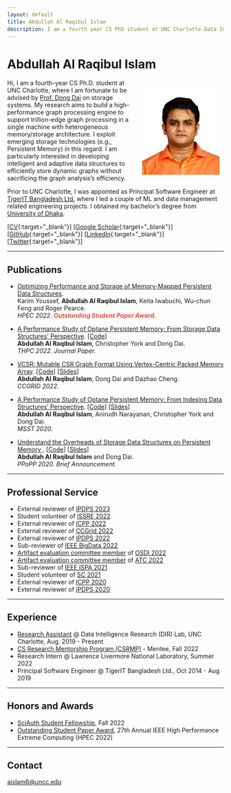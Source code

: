 ```yaml
---
layout: default
title: Abdullah Al Raqibul Islam
description: I am a fourth year CS PhD student at UNC Charlotte Data Intelligence Research (DIR) Lab, where I am advised by Prof. Dong Dai. My research aims to build a high-performance graph processing engine to support trillion-edge graph processing in a single machine with heterogeneous memory/storage architecture.
---
```


# Abdullah Al Raqibul Islam
<img src="/static/raqib.jpg" alt="Raqib" style="width: 180px; height: 212px; float: right; margin: 10px"/>
<!-- ![Raqib](/static/raqib.jpg) -->

Hi, I am a fourth-year CS Ph.D. student at UNC Charlotte, where I am fortunate to be advised by [Prof. Dong Dai](https://daidong.github.io) on storage systems.
My research aims to build a high-performance graph processing engine to support trillion-edge graph processing in a single machine with heterogeneous memory/storage architecture. I exploit emerging storage technologies (e.g., Persistent Memory) in this regard. I am particularly interested in developing intelligent and adaptive data structures to efficiently store dynamic graphs without sacrificing the graph analysis’s efficiency.

Prior to UNC Charlotte, I was appointed as Principal Software Engineer at [TigerIT Bangladesh Ltd.](https://www.tigerit.com) where I led a couple of ML and data management related engineering projects. I obtained my bachelor’s degree from [University of Dhaka](https://www.cse.du.ac.bd).

[[CV](/cv.pdf){:target="_blank"}] [[Google Scholar](https://scholar.google.com/citations?hl=en&user=H8zsAR8AAAAJ&view_op=list_works&sortby=pubdate){:target="_blank"}] [[GitHub](https://github.com/biqar){:target="_blank"}] [[LinkedIn](https://www.linkedin.com/in/aa-raqibul-islam/){:target="_blank"}] [[Twitter](https://twitter.com/AbdullahRaqibul){:target="_blank"}]

---

## Publications

- [Optimizing Performance and Storage of Memory-Mapped Persistent Data Structures](https://ieeexplore.ieee.org/stamp/stamp.jsp?tp=&arnumber=9926392). <br>
Karim Youssef, **Abdullah Al Raqibul Islam**, Keita Iwabuchi, Wu-chun Feng and Roger Pearce. <br>
*HPEC 2022*. *<strong><i style="color:#e74d3c">Outstanding Student Paper Award</i></strong>*.

- [A Performance Study of Optane Persistent Memory: From Storage Data Structures' Perspective](https://rdcu.be/cWgD4). [[Code](https://github.com/DIR-LAB/ycsb-storedsbench)] <br>
**Abdullah Al Raqibul Islam**, Christopher York and Dong Dai. <br>
*THPC 2022. Journal Paper.*

- [VCSR: Mutable CSR Graph Format Using Vertex-Centric Packed Memory Array](https://webpages.charlotte.edu/ddai/papers/dong-ccgrid-22.pdf). [[Code](https://github.com/DIR-LAB/VCSR)] [[Slides](https://webpages.charlotte.edu/ddai/papers/ccgrid22_vcsr_raqib.pdf)]<br>
**Abdullah Al Raqibul Islam**, Dong Dai and Dazhao Cheng. <br>
*CCGRID 2022*.

- [A Performance Study of Optane Persistent Memory: From Indexing Data Structures’ Perspective](https://webpages.charlotte.edu/ddai/papers/MSST20_Pmem_CameraReady.pdf). [[Code](https://github.com/DIR-LAB/ycsb-storedsbench)] [[Slides](https://biqar.github.io/#)]<br>
**Abdullah Al Raqibul Islam**, Anirudh Narayanan, Christopher York and Dong Dai. <br>
*MSST 2020*.

- [Understand the Overheads of Storage Data Structures on Persistent Memory ](https://webpages.charlotte.edu/ddai/papers/Understand_PMEM_Overheads.pdf). [[Code](https://github.com/DIR-LAB/ycsb-storedsbench)] [[Slides](https://webpages.charlotte.edu/ddai/papers/ppopp-2020.pptx)]<br>
**Abdullah Al Raqibul Islam** and Dong Dai. <br>
*PPoPP 2020. Brief Announcement.*

---

## Professional Service

- External reviewer of [IPDPS 2023](https://www.ipdps.org/ipdps2023/2023-.html)
- Student volunteer of [ISSRE 2022](https://issre2022.github.io)
- External reviewer of [ICPP 2022](https://icpp22.gitlabpages.inria.fr)
- External reviewer of [CCGrid 2022](https://fcrlab.unime.it/ccgrid22/)
- External reviewer of [IPDPS 2022](https://www.ipdps.org/ipdps2022/index.html)
- Sub-reviewer of [IEEE BigData 2022](http://bigdataieee.org/BigData2022/)
- [Artifact evaluation committee member](https://osdi22ae.usenix.hotcrp.com/users/pc) of [OSDI 2022](https://www.usenix.org/conference/osdi22)
- [Artifact evaluation committee member](https://atc22ae.usenix.hotcrp.com/users/pc) of [ATC 2022](https://www.usenix.org/conference/atc22)
- Sub-reviewer of [IEEE ISPA 2021](http://www.cloud-conf.net/ispa2021/)
- Student volunteer of [SC 2021](https://sc21.supercomputing.org)
- External reviewer of [ICPP 2020](https://jnamaral.github.io/icpp20/)
- External reviewer of [IPDPS 2020](https://www.ipdps.org/ipdps2020/index.html)

---

## Experience

- [Research Assistant](https://daidong.github.io) @ Data Intelligence Research (DIR) Lab, UNC Charlotte, Aug. 2019 - Present
- [CS Research Mentorship Program (CSRMP)](https://research.google/outreach/csrmp/recipients/?category=2022) - Mentee, Fall 2022
- Research Intern @ Lawrence Livermore National Laboratory, Summer 2022
- Principal Software Engineer @ TigerIT Bangladesh Ltd., Oct 2014 - Aug 2019

___

## Honors and Awards
- [SciAuth Student Fellowship](https://sciauth.org/fellows/), Fall 2022 
- [Outstanding Student Paper Award](https://ieee-hpec.org/index.php/ieee-hpec-2022-prelim-agenda/), 27th Annual IEEE High Performance Extreme Computing (HPEC 2022)

___

## Contact

aislam6@uncc.edu

